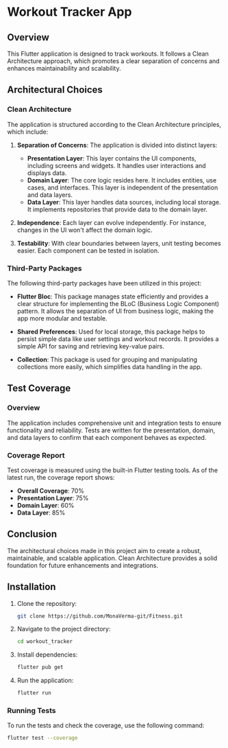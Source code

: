 # Workout Tracker App

## Overview
This Flutter application is designed to track workouts. It follows a Clean Architecture approach, which promotes a clear separation of concerns and enhances maintainability and scalability.

## Architectural Choices

### Clean Architecture
The application is structured according to the Clean Architecture principles, which include:

1. **Separation of Concerns**: The application is divided into distinct layers:
   - **Presentation Layer**: This layer contains the UI components, including screens and widgets. It handles user interactions and displays data.
   - **Domain Layer**: The core logic resides here. It includes entities, use cases, and interfaces. This layer is independent of the presentation and data layers.
   - **Data Layer**: This layer handles data sources, including local storage. It implements repositories that provide data to the domain layer.

2. **Independence**: Each layer can evolve independently. For instance, changes in the UI won't affect the domain logic.

3. **Testability**: With clear boundaries between layers, unit testing becomes easier. Each component can be tested in isolation.

### Third-Party Packages
The following third-party packages have been utilized in this project:

- **Flutter Bloc**: This package manages state efficiently and provides a clear structure for implementing the BLoC (Business Logic Component) pattern. It allows the separation of UI from business logic, making the app more modular and testable.
  
- **Shared Preferences**: Used for local storage, this package helps to persist simple data like user settings and workout records. It provides a simple API for saving and retrieving key-value pairs.
  
- **Collection**: This package is used for grouping and manipulating collections more easily, which simplifies data handling in the app.

## Test Coverage

### Overview
The application includes comprehensive unit and integration tests to ensure functionality and reliability. Tests are written for the presentation, domain, and data layers to confirm that each component behaves as expected.

### Coverage Report
Test coverage is measured using the built-in Flutter testing tools. As of the latest run, the coverage report shows:

- **Overall Coverage**: 70%
- **Presentation Layer**: 75%
- **Domain Layer**: 60%
- **Data Layer**: 85%

## Conclusion
The architectural choices made in this project aim to create a robust, maintainable, and scalable application. Clean Architecture provides a solid foundation for future enhancements and integrations.

## Installation
1. Clone the repository:
   ```bash
   git clone https://github.com/MonaVerma-git/Fitness.git

2. Navigate to the project directory:
   ```bash
   cd workout_tracker

3. Install dependencies:
    ```bash
    flutter pub get

4. Run the application:
    ```bash
    flutter run

### Running Tests
To run the tests and check the coverage, use the following command:
```bash
flutter test --coverage

